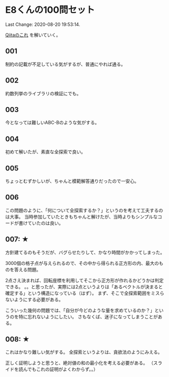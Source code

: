 # E8くんの100問セット

Last Change: 2020-08-20 19:53:14.

[Qiitaのこれ](https://qiita.com/e869120/items/eb50fdaece12be418faa#2-3-%E5%88%86%E9%87%8E%E5%88%A5%E5%88%9D%E4%B8%AD%E7%B4%9A%E8%80%85%E3%81%8C%E8%A7%A3%E3%81%8F%E3%81%B9%E3%81%8D%E9%81%8E%E5%8E%BB%E5%95%8F%E7%B2%BE%E9%81%B8-100-%E5%95%8F)
を解いていく。

## 001

制約の記載が不足している気がするが、普通にやれば通る。

## 002

約数列挙のライブラリの検証にでも。

## 003

今となっては難しいABC-Bのような気がする。

## 004

初めて解いたが、素直な全探索で良い。

## 005

ちょっとむずかしいが、ちゃんと模範解答通りだったので一安心。

## 006

この問題のように、「何について全探索するか？」というのを考えて工夫するのは大事。
当時参加していたときもちゃんと解けたが、当時よりもシンプルなコードが書けていたのは良い。

## 007: ★

方針建てるのもそうだが、バグらせたりして、かなり時間がかかってしまった。

3000個の格子点が与えられるので、その中から得られる正方形の内、最大のものを答える問題。

2点さえ決まれば、回転座標を利用してそこから正方形が作れるかどうかは判定できる。
。。と思ったが、実際には2点というよりは「あるベクトルが決まると確定する」という構造になっている（はず）。
まず、そこで全探索範囲をミスらないようにする必要がある。

こういった幾何の問題では、「自分が今どのような量を求めているのか？」というのを特に忘れないようにしたい。
さもなくば、迷子になってしまうことがある。

## 008: ★

これはかなり難しい気がする。
全探索というよりは、貪欲法のようにみえる。

正しく証明しようと思うと、絶対値の和の最小化を考える必要がある。
（スライドを読んでもこれの証明がよくわからず。。）

